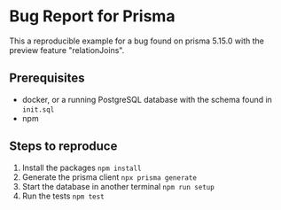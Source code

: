 # Bug Report for Prisma

This a reproducible example for a bug found on prisma 5.15.0 with the preview
feature "relationJoins".

## Prerequisites
- docker, or a running PostgreSQL database with the schema found in `init.sql`
- npm

## Steps to reproduce
1. Install the packages `npm install`
2. Generate the prisma client `npx prisma generate`
3. Start the database in another terminal `npm run setup`
4. Run the tests `npm test`


